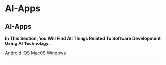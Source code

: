 # AI-Apps

## AI-Apps

**In This Section, You Will Find All Things Related To Software Development Using AI Technology.**

[Android](Android.md)
[IOS](IOS.md)
[MacOS](MacOS.md)
[Windows](Windows.md)

---

